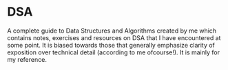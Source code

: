# DSA
A complete guide to Data Structures and Algorithms created by me which contains notes, exercises and resources on DSA that I have encountered at some point. It is biased towards those that generally emphasize clarity of exposition over technical detail (according to me ofcourse!). It is mainly for my reference. 

